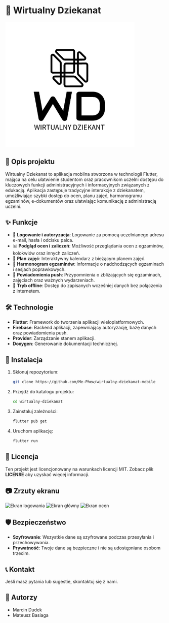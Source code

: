 # 📱 Wirtualny Dziekanat

![Project Logo](/assets/images/logoWithoutBg.png)

## 📖 Opis projektu

Wirtualny Dziekanat to aplikacja mobilna stworzona w technologii Flutter, mająca na celu ułatwienie studentom oraz pracownikom uczelni dostępu do kluczowych funkcji administracyjnych i informacyjnych związanych z edukacją. Aplikacja zastępuje tradycyjne interakcje z dziekanatem, umożliwiając szybki dostęp do ocen, planu zajęć, harmonogramu egzaminów, e-dokumentów oraz ułatwiając komunikację z administracją uczelni.

## ✨ Funkcje

- 🔐 **Logowanie i autoryzacja**: Logowanie za pomocą uczelnianego adresu e-mail, hasła i odcisku palca.
- 📊 **Podgląd ocen i zaliczeń**: Możliwość przeglądania ocen z egzaminów, kolokwiów oraz innych zaliczeń.
- 📅 **Plan zajęć**: Interaktywny kalendarz z bieżącym planem zajęć.
- 📝 **Harmonogram egzaminów**: Informacje o nadchodzących egzaminach i sesjach poprawkowych.
- 🔔 **Powiadomienia push**: Przypomnienia o zbliżających się egzaminach, zajęciach oraz ważnych wydarzeniach.
- 📶 **Tryb offline**: Dostęp do zapisanych wcześniej danych bez połączenia z internetem.

## 🛠 Technologie

- **Flutter**: Framework do tworzenia aplikacji wieloplatformowych.
- **Firebase**: Backend aplikacji, zapewniający autoryzację, bazę danych oraz powiadomienia push.
- **Provider**: Zarządzanie stanem aplikacji.
- **Doxygen**: Generowanie dokumentacji technicznej.

## 🚀 Instalacja

1. Sklonuj repozytorium:
    ```sh
    git clone https://github.com/Me-Phew/wirtualny-dziekanat-mobile
    ```
2. Przejdź do katalogu projektu:
    ```sh
    cd wirtualny-dziekanat
    ```
3. Zainstaluj zależności:
    ```sh
    flutter pub get
    ```
4. Uruchom aplikację:
    ```sh
    flutter run
    ```

## 📄 Licencja

Ten projekt jest licencjonowany na warunkach licencji MIT. Zobacz plik **LICENSE** aby uzyskać więcej informacji.

## 📷 Zrzuty ekranu

![Ekran logowania](assets/screenshots/login_screen.png)
![Ekran główny](assets/screenshots/main_screen.png)
![Ekran ocen](assets/screenshots/grades_screen.png)

## 🛡️ Bezpieczeństwo

- **Szyfrowanie**: Wszystkie dane są szyfrowane podczas przesyłania i przechowywania.
- **Prywatność**: Twoje dane są bezpieczne i nie są udostępniane osobom trzecim.

## 📞 Kontakt

Jeśli masz pytania lub sugestie, skontaktuj się z nami.

## 👥 Autorzy

- Marcin Dudek
- Mateusz Basiaga
